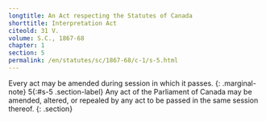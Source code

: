 ```yaml
---
longtitle: An Act respecting the Statutes of Canada
shorttitle: Interpretation Act
citeold: 31 V.
volume: S.C., 1867-68
chapter: 1
section: 5
permalink: /en/statutes/sc/1867-68/c-1/s-5.html
---
```

Every act may be amended during session in which it passes.
{: .marginal-note}
<span>5</span>{:#s-5 .section-label} Any act of the Parliament of Canada may be amended, altered, or repealed by any act to be passed in the same session thereof.
{: .section}